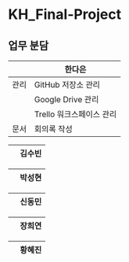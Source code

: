 # KH_Final-Project

## 업무 분담

|  | 한다은 |
| --- | --- |
| 관리 | GitHub 저장소 관리 |
|  | Google Drive 관리 |
|  | Trello 워크스페이스 관리 |
| 문서 | 회의록 작성 |

|  | 김수빈 |
| --- | --- |

|  | 박성현 |
| --- | --- |

|  | 신동민 |
| --- | --- |

|  | 장희연 |
| --- | --- |

|  | 황혜진 |
| --- | --- |